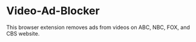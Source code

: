 # Video-Ad-Blocker

This browser extension removes ads from videos on ABC, NBC, FOX, and CBS website.
